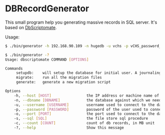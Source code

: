 # DBRecordGenerator

This small program help you generating massive records in SQL
server. It's based on [DbScriptomate](https://github.com/DeonHeyns/DbScriptomate.rb).

Usage:
```bash
$ ./bin/generator -h 192.168.90.109 -n hugedb -u vchs -p vCHS_password_0 -c 100

$ ./bin/generator -?
Usage: dbscriptomate COMMAND [OPTIONS]

Commands
     setupdb:    will setup the database for initial user. A journaling table will be created
     migrate:    run all the migration files
     generate:   generate a new migration script

Options
    -h, --host [HOST]                the IP address or machine name of where the database is running
    -n, --dbname [DBNAME]            the database against which we need to run the scripts
    -u, --username [USERNAME]        username used to connect to the database
    -p, --password [PASSWORD]        password of the user used to connect to the database
    -o, --port [PORT]                the port used to connect to the database
    -s, --sql [SQL]                  the file store sql procedure
    -c, --count [COUNT]              count of db records, in MB unit
    -?, --help                       Show this message
```
